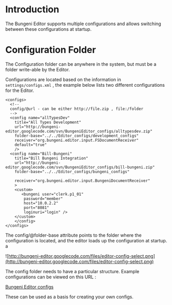 # Introduction #

The Bungeni Editor supports multiple configurations and allows switching between these configurations at startup.

# Configuration Folder #

The Configuration folder can be anywhere in the system, but must be a folder write-able by the Editor.

Configurations are located based on the information in `settings/configs.xml` , the example below lists two
different configurations for the Editor.

```
<configs>
  <!--
  config/@url - can be either http://file.zip , file:/folder
  -->
  <config name="allTypesDev"
    title="All Types Development"
    url="http://bungeni-editor.googlecode.com/svn/BungeniEditor_configs/alltypesdev.zip"
    folder-base="../../Editor_configs/development_configs"
    receiver="org.bungeni.editor.input.FSDocumentReceiver"
	default="true"
    />
  <config name="Bill-Bungeni"
    title="Bill Bungeni Integration"
    url="http://bungeni-editor.googlecode.com/svn/BungeniEditor_configs/bill-bungeni.zip"
    folder-base="../../Editor_configs/bungeni_configs"
    
    receiver="org.bungeni.editor.input.BungeniDocumentReceiver"
    >
    <custom>
       <bungeni user="clerk.p1_01"
        password="member"
        host="10.0.2.2"
        port="8081"
        loginuri="login" />
    </custom>
    </config>
</configs>

```

The config/@folder-base attribute points to the folder where the configuration is located, and the editor
loads up the configuration at startup. a

![http://bungeni-editor.googlecode.com/files/editor-config-select.png](http://bungeni-editor.googlecode.com/files/editor-config-select.png)

The config folder needs to have a particular structure. Example configurations can be viewed on this URL :

[Bungeni Editor configs](http://bungeni-editor.googlecode.com/svn/BungeniEditor_configs/)

These can be used as a basis for creating your own configs.
